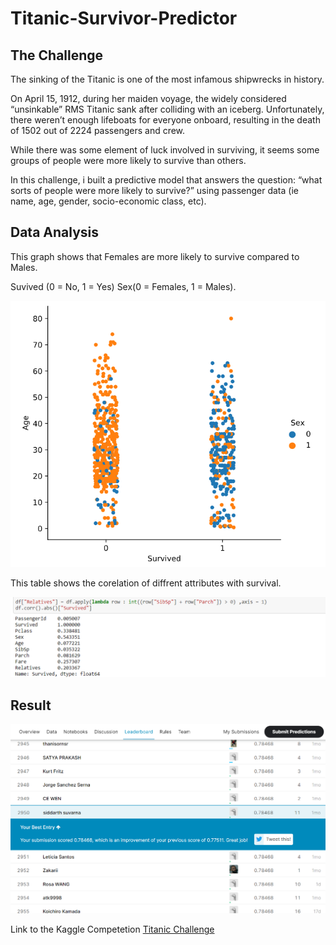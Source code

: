# Titanic-Survivor-Predictor
## The Challenge
The sinking of the Titanic is one of the most infamous shipwrecks in history.

On April 15, 1912, during her maiden voyage, the widely considered “unsinkable” RMS Titanic sank after colliding with an iceberg. Unfortunately, there weren’t enough lifeboats for everyone onboard, resulting in the death of 1502 out of 2224 passengers and crew.

While there was some element of luck involved in surviving, it seems some groups of people were more likely to survive than others.

In this challenge, i built a predictive model that answers the question: “what sorts of people were more likely to survive?” using passenger data (ie name, age, gender, socio-economic class, etc).

## Data Analysis

This graph shows that Females are more likely to survive compared to Males.

Suvived (0 = No, 1 = Yes)  Sex(0 = Females, 1 = Males).

![Graph](https://github.com/siddarth99/Titanic-Survivor-Predictor/blob/master/Screenshot%20(84).png)

This table shows the corelation of diffrent attributes with survival.

![Tbale](https://github.com/siddarth99/Titanic-Survivor-Predictor/blob/master/Screenshot%20(85).png)

## Result

![Result](https://github.com/siddarth99/Titanic-Survivor-Predictor/blob/master/Screenshot%20(86).png)

Link to the Kaggle Competetion
[Titanic Challenge](https://www.kaggle.com/c/titanic/overview)
